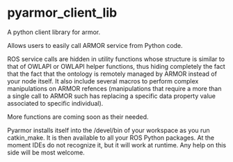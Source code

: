 # pyarmor_client_lib
A python client library for armor.

Allows users to easily call ARMOR service from Python code. 

ROS service calls are hidden in utility functions whose structure is similar to that of OWLAPI or OWLAPI helper functions, thus hiding completely the fact that the fact that the ontology is remotely managed by ARMOR instead of your node itself. It also include several macros to perform complex manipulations on ARMOR refences (manipulations that require a more than a single call to ARMOR such has replacing a specific data property value associated to specific individual).

More functions are coming soon as their needed.

Pyarmor installs itself into the /devel/bin of your workspace as you run catkin_make. It is then available to all your ROS Python packages. At the moment IDEs do not recognize it, but it will work at runtime. Any help on this side will be most welcome.
